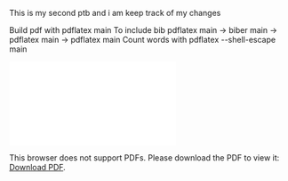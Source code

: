 This is my second ptb and i am keep track of my changes

Build pdf with pdflatex main
To include bib pdflatex main -> biber main -> pdflatex main -> pdflatex main
Count words with pdflatex --shell-escape main

<embed src="/main.pdf"  type="application/pdf">
    <p>This browser does not support PDFs. Please download the PDF to view it: <a href="main.pdf">Download PDF</a>.</p>
</embed>
